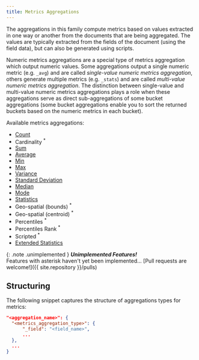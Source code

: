 ```yaml
---
title: Metrics Aggregations
---
```


The aggregations in this family compute metrics based on values extracted in one
way or another from the documents that are being aggregated. The values are
typically extracted from the fields of the document (using the field data), but
can also be generated using scripts.

Numeric metrics aggregations are a special type of metrics aggregation which
output numeric values. Some aggregations output a single numeric metric
(e.g. `_avg`) and are called _single-value numeric metrics aggregation_, others
generate multiple metrics (e.g. `_stats`) and are called
_multi-value numeric metrics aggregation_. The distinction between single-value
and multi-value numeric metrics aggregations plays a role when these
aggregations serve as direct sub-aggregations of some bucket aggregations (some
bucket aggregations enable you to sort the returned buckets based on the numeric
metrics in each bucket).

Available metrics aggregations:

  * [Count](count-aggregation)
  * Cardinality <sup>*</sup>
  * [Sum](sum-aggregation)
  * [Average](avg-aggregation)
  * [Min](min-aggregation)
  * [Max](max-aggregation)
  * [Variance](variance-aggregation)
  * [Standard Deviation](std_deviation-aggregation)
  * [Median](median-aggregation)
  * [Mode](mode-aggregation)
  * [Statistics](stats-aggregation)
  * Geo-spatial (bounds) <sup>*</sup>
  * Geo-spatial (centroid) <sup>*</sup>
  * Percentiles <sup>*</sup>
  * Percentiles Rank <sup>*</sup>
  * Scripted <sup>*</sup>
  * [Extended Statistics](extended_stats-aggregation)

{: .note .unimplemented }
**_Unimplemented Features!_**<br>
Features with asterisk haven't yet been implemented...
[Pull requests are welcome!]({{ site.repository }}/pulls)


## Structuring

The following snippet captures the structure of aggregations types for metrics:

```json
"<aggregation_name>": {
  "<metrics_aggregation_type>": {
      "_field": "<field_name>",
      ...
  },
  ...
}
```

